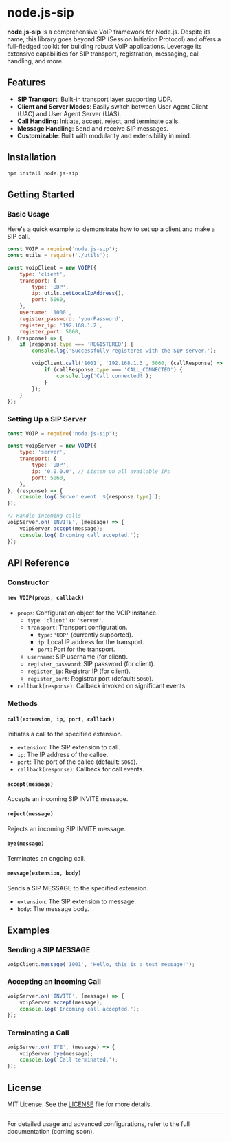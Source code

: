 # node.js-sip

**node.js-sip** is a comprehensive VoIP framework for Node.js. Despite its name, this library goes beyond SIP (Session Initiation Protocol) and offers a full-fledged toolkit for building robust VoIP applications. Leverage its extensive capabilities for SIP transport, registration, messaging, call handling, and more.

## Features

- **SIP Transport**: Built-in transport layer supporting UDP.
- **Client and Server Modes**: Easily switch between User Agent Client (UAC) and User Agent Server (UAS).
- **Call Handling**: Initiate, accept, reject, and terminate calls.
- **Message Handling**: Send and receive SIP messages.
- **Customizable**: Built with modularity and extensibility in mind.

## Installation

```bash
npm install node.js-sip
```

## Getting Started

### Basic Usage

Here's a quick example to demonstrate how to set up a client and make a SIP call.

```javascript
const VOIP = require('node.js-sip');
const utils = require('./utils');

const voipClient = new VOIP({
    type: 'client',
    transport: {
        type: 'UDP',
        ip: utils.getLocalIpAddress(),
        port: 5060,
    },
    username: '1000',
    register_password: 'yourPassword',
    register_ip: '192.168.1.2',
    register_port: 5060,
}, (response) => {
    if (response.type === 'REGISTERED') {
        console.log('Successfully registered with the SIP server.');

        voipClient.call('1001', '192.168.1.3', 5060, (callResponse) => {
            if (callResponse.type === 'CALL_CONNECTED') {
                console.log('Call connected!');
            }
        });
    }
});
```

### Setting Up a SIP Server

```javascript
const VOIP = require('node.js-sip');

const voipServer = new VOIP({
    type: 'server',
    transport: {
        type: 'UDP',
        ip: '0.0.0.0', // Listen on all available IPs
        port: 5060,
    },
}, (response) => {
    console.log(`Server event: ${response.type}`);
});

// Handle incoming calls
voipServer.on('INVITE', (message) => {
    voipServer.accept(message);
    console.log('Incoming call accepted.');
});
```

## API Reference

### Constructor

#### `new VOIP(props, callback)`
- `props`: Configuration object for the VOIP instance.
  - `type`: `'client'` or `'server'`.
  - `transport`: Transport configuration.
    - `type`: `'UDP'` (currently supported).
    - `ip`: Local IP address for the transport.
    - `port`: Port for the transport.
  - `username`: SIP username (for client).
  - `register_password`: SIP password (for client).
  - `register_ip`: Registrar IP (for client).
  - `register_port`: Registrar port (default: `5060`).
- `callback(response)`: Callback invoked on significant events.

### Methods

#### `call(extension, ip, port, callback)`
Initiates a call to the specified extension.
- `extension`: The SIP extension to call.
- `ip`: The IP address of the callee.
- `port`: The port of the callee (default: `5060`).
- `callback(response)`: Callback for call events.

#### `accept(message)`
Accepts an incoming SIP INVITE message.

#### `reject(message)`
Rejects an incoming SIP INVITE message.

#### `bye(message)`
Terminates an ongoing call.

#### `message(extension, body)`
Sends a SIP MESSAGE to the specified extension.
- `extension`: The SIP extension to message.
- `body`: The message body.

## Examples

### Sending a SIP MESSAGE

```javascript
voipClient.message('1001', 'Hello, this is a test message!');
```

### Accepting an Incoming Call

```javascript
voipServer.on('INVITE', (message) => {
    voipServer.accept(message);
    console.log('Incoming call accepted.');
});
```

### Terminating a Call

```javascript
voipServer.on('BYE', (message) => {
    voipServer.bye(message);
    console.log('Call terminated.');
});
```

## License

MIT License. See the [LICENSE](./LICENSE) file for more details.

---

For detailed usage and advanced configurations, refer to the full documentation (coming soon).

